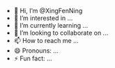 - 👋 Hi, I’m @XingFenNing
- 👀 I’m interested in ...
- 🌱 I’m currently learning ...
- 💞️ I’m looking to collaborate on ...
- 📫 How to reach me ...
- 😄 Pronouns: ...
- ⚡ Fun fact: ...

<!---
XingFenNing/XingFenNing is a ✨ special ✨ repository because its `README.md` (this file) appears on your GitHub profile.
You can click the Preview link to take a look at your changes.
--->
